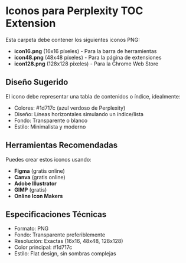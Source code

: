 # Iconos para Perplexity TOC Extension

Esta carpeta debe contener los siguientes iconos PNG:

- **icon16.png** (16x16 píxeles) - Para la barra de herramientas
- **icon48.png** (48x48 píxeles) - Para la página de extensiones  
- **icon128.png** (128x128 píxeles) - Para la Chrome Web Store

## Diseño Sugerido

El icono debe representar una tabla de contenidos o índice, idealmente:
- Colores: #1d717c (azul verdoso de Perplexity)
- Diseño: Líneas horizontales simulando un índice/lista
- Fondo: Transparente o blanco
- Estilo: Minimalista y moderno

## Herramientas Recomendadas

Puedes crear estos iconos usando:
- **Figma** (gratis online)
- **Canva** (gratis online)  
- **Adobe Illustrator**
- **GIMP** (gratis)
- **Online Icon Makers**

## Especificaciones Técnicas

- Formato: PNG
- Fondo: Transparente preferiblemente
- Resolución: Exactas (16x16, 48x48, 128x128)
- Color principal: #1d717c
- Estilo: Flat design, sin sombras complejas